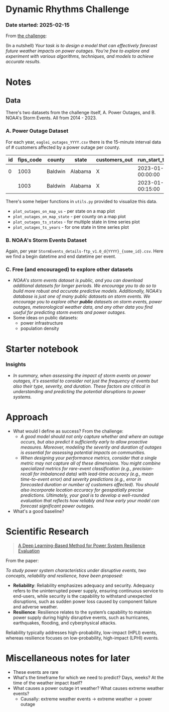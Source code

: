 # Dynamic Rhythms Challenge

### Date started: 2025-02-15

From [the challenge](https://thinkonward.com/app/c/challenges/dynamic-rhythms):

(In a nutshell) *Your task is to design a model that can effectively forecast future weather impacts on power outages. You're free to explore and experiment with various algorithms, techniques, and models to achieve accurate results.*

# Notes

## Data

There's two datasets from the challenge itself, A. Power Outages, and B. NOAA's Storm Events. All from 2014 - 2023.

### A. Power Outage Dataset

For each year, `eaglei_outages_YYYY.csv` there is the 15-minute interval data of # customers affected by a power outage per county.

| id  | fips_code | county  | state   | customers_out | run_start_time      |
| --- | --------- | ------- | ------- | ------------- | ------------------- |
| 0   | 1003      | Baldwin | Alabama | X             | 2023-01-01 00:00:00 |
|     | 1003      | Baldwin | Alabama | X             | 2023-01-01 00:15:00 |

There's some helper functions in `utils.py` provided to visualize this data.
- `plot_outages_on_map_us` - per state on a map plot
- `plot_outages_on_map_state` - per county on a map plot
- `plot_outages_ts_states` - for multiple state in time series plot
- `plot_outages_ts_years` - for one state in time series plot

### B. NOAA's Storm Events Dataset

Again, per year `StormEvents_details-ftp_v1.0_d{YYYY}_{some_id}.csv`. Here we find a begin datetime and end datetime per event.

### C. Free (and encouraged) to explore other datasets

- *NOAA's storm events dataset is public, and you can download additional datasets for longer periods. We encourage you to do so to build more robust and accurate predictive models. Additionally, NOAA's database is just one of many public datasets on storm events. We encourage you to explore other **public** datasets on storm events, power outages, meteorological weather data, and any other data you find useful for predicting storm events and power outages.*
- Some ideas on public datasets:
  - power infrastructure
  - population density

# Starter notebook

### Insights

- *In summary, when assessing the impact of storm events on power outages, it's essential to consider not just the frequency of events but also their type, severity, and duration. These factors are critical in understanding and predicting the potential disruptions to power systems.*

# Approach

- What would I define as success? From the challenge:
  - *A good model should not only capture whether and where an outage occurs, but also predict it sufficiently early to allow proactive measures. Moreover, modeling the severity and duration of outages is essential for assessing potential impacts on communities.*
  - *When designing your performance metrics, consider that a single metric may not capture all of these dimensions. You might combine specialized metrics for rare-event classification (e.g., precision-recall for imbalanced data) with lead-time accuracy (e.g., mean time-to-event error) and severity predictions (e.g., error in forecasted duration or number of customers affected). You should also incorporate location accuracy for geospatially precise predictions. Ultimately, your goal is to develop a well-rounded evaluation that reflects how reliably and how early your model can forecast significant power outages.*
- What's a good baseline?

# Scientific Research

> [A Deep Learning-Based Method for Power System Resilience Evaluation](https://arxiv.org/pdf/2501.04830)

From the paper:

*To study power system characteristics under disruptive events, two concepts, reliability and resilience, have been proposed:*
- **Reliability**: Reliability emphasizes adequacy and security. Adequacy refers to the uninterrupted power supply, ensuring continuous service to end-users, while security is the capability to withstand unexpected disruptions, such as sudden power loss caused by component failure and adverse weather.
- **Resilience**: Resilience relates to the system’s capability to maintain power supply during highly disruptive events, such as hurricanes, earthquakes, flooding, and cyberphysical attacks.

Reliability typically addresses high-probability, low-impact (HPLI)
events, whereas resilience focuses on low-probability, high-impact (LPHI) events.

# Miscellaneous notes for later

- These events are rare
- What's the timeframe for which we need to predict? Days, weeks? At the time of the weather impact itself?
- What causes a power outage irt weather? What causes extreme weather events?
  - Causally: extreme weather events -> extreme weather -> power outage

